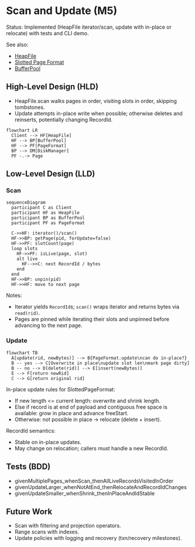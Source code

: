 # Scan and Update (M5)

Status: Implemented (HeapFile iterator/scan, update with in-place or relocate) with tests and CLI demo.

See also:
- [HeapFile](./heap-file.md)
- [Slotted Page Format](./slotted-page.md)
- [BufferPool](./buffer-pool.md)

## High-Level Design (HLD)

- HeapFile.scan walks pages in order, visiting slots in order, skipping tombstones.
- Update attempts in-place write when possible; otherwise deletes and reinserts, potentially changing RecordId.

```mermaid
flowchart LR
  Client --> HF[HeapFile]
  HF --> BP[BufferPool]
  HF --> PF[PageFormat]
  BP --> DM[DiskManager]
  PF -.-> Page
```

## Low-Level Design (LLD)

### Scan

```mermaid
sequenceDiagram
  participant C as Client
  participant HF as HeapFile
  participant BP as BufferPool
  participant PF as PageFormat

  C->>HF: iterator()/scan()
  HF->>BP: getPage(pid, forUpdate=false)
  HF->>PF: slotCount(page)
  loop slots
    HF->>PF: isLive(page, slot)
    alt live
      HF-->>C: next RecordId / bytes
    end
  end
  HF->>BP: unpin(pid)
  HF->>HF: move to next page
```

Notes:
- Iterator yields `RecordId`s; `scan()` wraps iterator and returns bytes via `read(rid)`.
- Pages are pinned while iterating their slots and unpinned before advancing to the next page.

### Update

```mermaid
flowchart TB
  A[update(rid, newBytes)] --> B{PageFormat.update\ncan do in-place?}
  B -- yes --> C[Overwrite in place\nupdate slot len\nmark page dirty]
  B -- no --> D[delete(rid)] --> E[insert(newBytes)]
  E --> F[return newRid]
  C --> G[return original rid]
```

In-place update rules for SlottedPageFormat:
- If new length <= current length: overwrite and shrink length.
- Else if record is at end of payload and contiguous free space is available: grow in place and advance freeStart.
- Otherwise: not possible in place -> relocate (delete + insert).

RecordId semantics:
- Stable on in-place updates.
- May change on relocation; callers must handle a new RecordId.

## Tests (BDD)

- givenMultiplePages_whenScan_thenAllLiveRecordsVisitedInOrder
- givenUpdateLarger_whenNotAtEnd_thenRelocateAndRecordIdChanges
- givenUpdateSmaller_whenShrink_thenInPlaceAndIdStable

## Future Work

- Scan with filtering and projection operators.
- Range scans with indexes.
- Update policies with logging and recovery (txn/recovery milestones).
